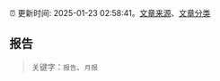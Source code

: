 :alarm_clock: 更新时间: 2025-01-23 02:58:41。[文章来源](/README.md)、[文章分类](/TAGS.md)

## 报告


> 关键字：`报告`、`月报`



